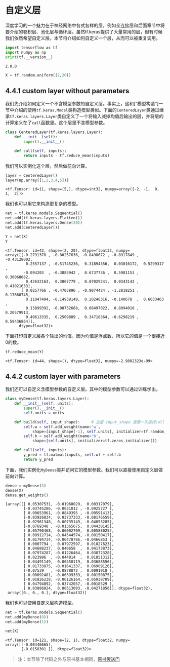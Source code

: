 
# 自定义层

深度学习的一个魅力在于神经网络中各式各样的层，例如全连接层和后面章节中将要介绍的卷积层、池化层与循环层。虽然tf.keras提供了大量常用的层，但有时候我们依然希望自定义层。本节将介绍如何自定义一个层，从而可以被重复调用。


```python
import tensorflow as tf
import numpy as np
print(tf.__version__)
```

    2.0.0
    


```python
X = tf.random.uniform((2,20))
```

## 4.4.1 custom layer without parameters

我们先介绍如何定义一个不含模型参数的自定义层。事实上，这和[“模型构造”]一节中介绍的使用`tf.keras.Model`类构造模型类似。下面的`CenteredLayer`类通过继承`tf.keras.layers.Layer`类自定义了一个将输入减掉均值后输出的层，并将层的计算定义在了`call`函数里。这个层里不含模型参数。


```python
class CenteredLayer(tf.keras.layers.Layer):
    def __init__(self):
        super().__init__()

    def call(self, inputs):
        return inputs - tf.reduce_mean(inputs)
```

我们可以实例化这个层，然后做前向计算。


```python
layer = CenteredLayer()
layer(np.array([1,2,3,4,5]))
```




    <tf.Tensor: id=11, shape=(5,), dtype=int32, numpy=array([-2, -1,  0,  1,  2])>



我们也可以用它来构造更复杂的模型。


```python
net = tf.keras.models.Sequential()
net.add(tf.keras.layers.Flatten())
net.add(tf.keras.layers.Dense(20))
net.add(CenteredLayer())

Y = net(X)
Y
```




    <tf.Tensor: id=42, shape=(2, 20), dtype=float32, numpy=
    array([[-0.2791378 , -0.80257636, -0.8498672 , -0.8917849 , -0.43128002,
             0.2557137 , -0.51745236,  0.31894356,  0.03016172,  0.5299317 ,
            -0.094203  , -0.3885942 ,  0.6737736 ,  0.5981153 ,  0.30068082,
             0.42632163,  0.3067779 ,  0.07029241,  0.0343143 ,  0.41021633],
           [ 0.0257766 , -0.4703896 , -0.9074424 , -1.2818251 ,  0.17860745,
             0.11847494, -0.14939149,  0.20248316, -0.140678  ,  0.6033463 ,
             0.13899392, -0.08732668,  0.08497022,  0.8094018 ,  0.20579913,
             0.40613335,  0.2509889 ,  0.34718364, -0.6298219 ,  0.59436864]],
          dtype=float32)>



下面打印自定义层各个输出的均值。因为均值是浮点数，所以它的值是一个很接近0的数。


```python
tf.reduce_mean(Y)
```




    <tf.Tensor: id=44, shape=(), dtype=float32, numpy=-2.9802323e-09>



## 4.4.2 custom layer with parameters

我们还可以自定义含模型参数的自定义层。其中的模型参数可以通过训练学出。


```python
class myDense(tf.keras.layers.Layer):
    def __init__(self, units):
        super().__init__()
        self.units = units

    def build(self, input_shape):     # 这里 input_shape 是第一次运行call()时参数inputs的形状
        self.w = self.add_weight(name='w',
            shape=[input_shape[-1], self.units], initializer=tf.random_normal_initializer())
        self.b = self.add_weight(name='b',
            shape=[self.units], initializer=tf.zeros_initializer())

    def call(self, inputs):
        y_pred = tf.matmul(inputs, self.w) + self.b
        return y_pred
```

下面，我们实例化`MyDense`类并访问它的模型参数。我们可以直接使用自定义层做前向计算。


```python
dense = myDense(3)
dense(X)
dense.get_weights()
```




    [array([[ 0.05307531, -0.01968029,  0.00317079],
            [-0.03745286, -0.0031012 , -0.0925727 ],
            [ 0.00653961, -0.0849395 , -0.00591413],
            [-0.03926834,  0.03737333, -0.08176559],
            [-0.02961348,  0.00735149, -0.04053285],
            [-0.0769348 , -0.01365675,  0.04430145],
            [ 0.05790468,  0.06002709,  0.00588025],
            [ 0.00912714, -0.04544574, -0.08150417],
            [ 0.01794734, -0.06478786, -0.0466853 ],
            [ 0.0007794 ,  0.07972597,  0.01827623],
            [ 0.04688237,  0.040658  ,  0.04173873],
            [ 0.07974287, -0.01226464,  0.03872328],
            [ 0.023996  , -0.044014  ,  0.01851312],
            [-0.04491149,  0.00450119,  0.03688556],
            [ 0.01733875, -0.01641337,  0.06909126],
            [-0.07539   , -0.0878872 ,  0.0091918 ],
            [-0.00092481, -0.06399333,  0.00150875],
            [-0.01826238, -0.06126164, -0.05938709],
            [ 0.04794892,  0.03742057, -0.0018529 ],
            [ 0.03086024,  0.00513093, -0.04271856]], dtype=float32),
     array([0., 0., 0.], dtype=float32)]



我们也可以使用自定义层构造模型。


```python
net = tf.keras.models.Sequential()
net.add(myDense(8))
net.add(myDense(1))

net(X)
```




    <tf.Tensor: id=121, shape=(2, 1), dtype=float32, numpy=
    array([[-0.00446665],
           [-0.0158301 ]], dtype=float32)>


> 注：本节除了代码之外与原书基本相同，[原书传送门](https://zh.d2l.ai/chapter_deep-learning-computation/custom-layer.html)